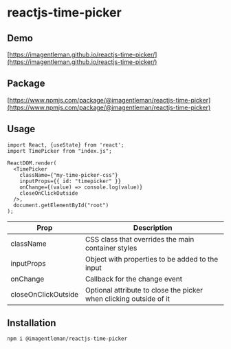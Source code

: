 # reactjs-time-picker

## Demo

[https://imagentleman.github.io/reactjs-time-picker/](https://imagentleman.github.io/reactjs-time-picker/)

## Package

[https://www.npmjs.com/package/@imagentleman/reactjs-time-picker](https://www.npmjs.com/package/@imagentleman/reactjs-time-picker)

## Usage

```
import React, {useState} from 'react';
import TimePicker from "index.js";

ReactDOM.render(
  <TimePicker
    className={"my-time-picker-css"}
    inputProps={{ id: "timepicker" }}
    onChange={(value) => console.log(value)}
    closeOnClickOutside
  />,
  document.getElementById("root")
);
```

| Prop | Description |
| --- | --- |
| className | CSS class that overrides the main container styles |
| inputProps | Object with properties to be added to the input |
| onChange | Callback for the change event |
| closeOnClickOutside | Optional attribute to close the picker when clicking outside of it |

## Installation

`npm i @imagentleman/reactjs-time-picker`